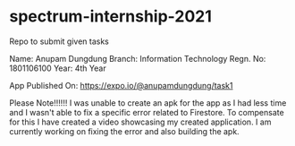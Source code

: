 # spectrum-internship-2021
Repo to submit given tasks

Name: Anupam Dungdung
Branch: Information Technology
Regn. No: 1801106100
Year: 4th Year

App Published On: https://expo.io/@anupamdungdung/task1

Please Note!!!!!!
I was unable to create an apk for the app as I had less time and I wasn't able to fix a specific error related to Firestore. To compensate for this I have created a video showcasing my created application. I am currently working on fixing the error and also building the apk.
